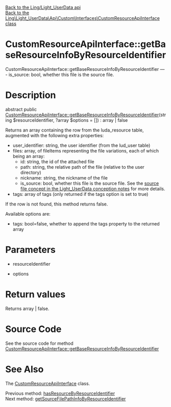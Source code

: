 [Back to the Ling/Light_UserData api](https://github.com/lingtalfi/Light_UserData/blob/master/doc/api/Ling/Light_UserData.md)<br>
[Back to the Ling\Light_UserData\Api\Custom\Interfaces\CustomResourceApiInterface class](https://github.com/lingtalfi/Light_UserData/blob/master/doc/api/Ling/Light_UserData/Api/Custom/Interfaces/CustomResourceApiInterface.md)


CustomResourceApiInterface::getBaseResourceInfoByResourceIdentifier
================



CustomResourceApiInterface::getBaseResourceInfoByResourceIdentifier —     - is_source: bool, whether this file is the source file.




Description
================


abstract public [CustomResourceApiInterface::getBaseResourceInfoByResourceIdentifier](https://github.com/lingtalfi/Light_UserData/blob/master/doc/api/Ling/Light_UserData/Api/Custom/Interfaces/CustomResourceApiInterface/getBaseResourceInfoByResourceIdentifier.md)(string $resourceIdentifier, ?array $options = []) : array | false




Returns an array containing the row from the luda_resource table, augmented with the following extra properties:

- user_identifier: string, the user identifier (from the lud_user table)
- files: array, of fileItems representing the file variations, each of which being an array:
    - id: string, the id of the attached file
    - path: string, the relative path of the file (relative to the user directory)
    - nickname: string, the nickname of the file
    - is_source: bool, whether this file is the source file. See the [source file concept in the Light_UserData conception notes](https://github.com/lingtalfi/Light_UserData/blob/master/doc/pages/conception-notes.md#the-source-file) for more details.
- tags: array of tags (only returned if the tags option is set to true)

If the row is not found, this method returns false.


Available options are:

- tags: bool=false, whether to append the tags property to the returned array




Parameters
================


- resourceIdentifier

    

- options

    


Return values
================

Returns array | false.








Source Code
===========
See the source code for method [CustomResourceApiInterface::getBaseResourceInfoByResourceIdentifier](https://github.com/lingtalfi/Light_UserData/blob/master/Api/Custom/Interfaces/CustomResourceApiInterface.php#L48-L48)


See Also
================

The [CustomResourceApiInterface](https://github.com/lingtalfi/Light_UserData/blob/master/doc/api/Ling/Light_UserData/Api/Custom/Interfaces/CustomResourceApiInterface.md) class.

Previous method: [hasResourceByResourceIdentifier](https://github.com/lingtalfi/Light_UserData/blob/master/doc/api/Ling/Light_UserData/Api/Custom/Interfaces/CustomResourceApiInterface/hasResourceByResourceIdentifier.md)<br>Next method: [getSourceFilePathInfoByResourceIdentifier](https://github.com/lingtalfi/Light_UserData/blob/master/doc/api/Ling/Light_UserData/Api/Custom/Interfaces/CustomResourceApiInterface/getSourceFilePathInfoByResourceIdentifier.md)<br>

